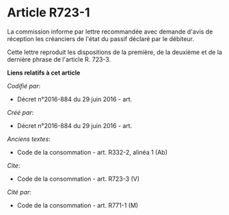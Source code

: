 # Article R723-1

La commission informe par lettre recommandée avec demande d'avis de réception les créanciers de l'état du passif déclaré par
le débiteur. 

Cette lettre reproduit les dispositions de la première, de la deuxième et de la dernière phrase de l'article R. 723-3.

**Liens relatifs à cet article**

_Codifié par_:

  - Décret n°2016-884 du 29 juin 2016 - art.

_Créé par_:

  - Décret n°2016-884 du 29 juin 2016 - art.

_Anciens textes_:

  - Code de la consommation - art. R332-2, alinéa 1 (Ab)

_Cite_:

  - Code de la consommation - art. R723-3 (V)

_Cité par_:

  - Code de la consommation - art. R771-1 (M)
